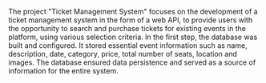 The project "Ticket Management System" focuses on the development of a ticket management system in the form of a web API, to provide users with the opportunity to search and purchase tickets for existing events in the platform, using various selection criteria.
In the first step, the database was built and configured. It stored essential event information such as name, description, date, category, price, total number of seats, location and images. The database ensured data persistence and served as a source of information for the entire system.
